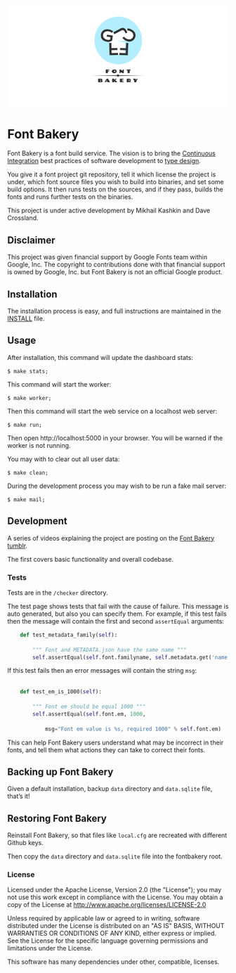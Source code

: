 <img src="/docs/image.png">

# Font Bakery

Font Bakery is a font build service. The vision is to bring the [Continuous Integration](http://en.wikipedia.org/wiki/Continuous_integration) best practices of software development to [type design](http://en.wikipedia.org/wiki/Type_design).

You give it a font project git repository, tell it which license the project is under, which font source files you wish to build into binaries, and set some build options. It then runs tests on the sources, and if they pass, builds the fonts and runs further tests on the binaries.

This project is under active development by Mikhail Kashkin and Dave Crossland.

## Disclaimer

This project was given financial support by Google Fonts team within Google, Inc. The copyright to contributions done with that financial support is owned by Google, Inc. but Font Bakery is not an official Google product.

## Installation

The installation process is easy, and full instructions are maintained in the [INSTALL](./INSTALL.md) file.

## Usage

After installation, this command will update the dashboard stats:

    $ make stats;

This command will start the worker:

    $ make worker;

Then this command will start the web service on a localhost web server:

    $ make run;

Then open http://localhost:5000 in your browser. You will be warned if the worker is not running.

You may with to clear out all user data:

    $ make clean;

During the development process you may wish to be run a fake mail server:

    $ make mail;

## Development

A series of videos explaining the project are posting on the [Font Bakery tumblr](http://fontbakery.tumblr.com). 

The first covers basic functionality and overall codebase.

### Tests

Tests are in the `/checker` directory. 

The test page shows tests that fail with the cause of failure. This message is auto generated, but also you can specify them. For example, if this test fails then the message will contain the first and second `assertEqual` arguments:


```py
    def test_metadata_family(self):

        """ Font and METADATA.json have the same name """
        self.assertEqual(self.font.familyname, self.metadata.get('name', None))
```

If this test fails then an error messages will contain the string `msg`:

```py
 
    def test_em_is_1000(self):

        """ Font em should be equal 1000 """
        self.assertEqual(self.font.em, 1000,

            msg="Font em value is %s, required 1000" % self.font.em)
```

This can help Font Bakery users understand what may be incorrect in their fonts, and tell them what actions they can take to correct their fonts.

## Backing up Font Bakery

Given a default installation, backup `data` directory and `data.sqlite` file, that’s it!

## Restoring Font Bakery

Reinstall Font Bakery, so that files like `local.cfg` are recreated with different Github keys. 

Then copy the `data` directory and `data.sqlite` file into the fontbakery root.

### License

Licensed under the Apache License, Version 2.0 (the "License"); you may not use this work except in compliance with the License. You may obtain a copy of the License at http://www.apache.org/licenses/LICENSE-2.0

Unless required by applicable law or agreed to in writing, software distributed under the License is distributed on an "AS IS" BASIS, WITHOUT WARRANTIES OR CONDITIONS OF ANY KIND, either express or implied. See the License for the specific language governing permissions and limitations under the License.

This software has many dependencies under other, compatible, licenses.
